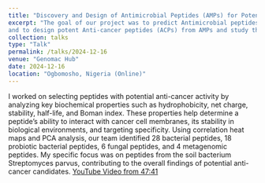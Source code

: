 ```yaml
---
title: "Discovery and Design of Antimicrobial Peptides (AMPs) for Potential Anti-Lung Cancer Therapy through Multi-Omics and Machine Learning"
excerpt: "The goal of our project was to predict Antimicrobial peptides (AMPs) from various organisms like bacteria, fungi, probiotic bacteria and metagenomic samples 
and to design potent Anti-cancer peptides (ACPs) from AMPs and study their physiochemical properties"
collection: talks
type: "Talk"
permalink: /talks/2024-12-16
venue: "Genomac Hub"
date: 2024-12-16
location: "Ogbomosho, Nigeria (Online)"
---
```

I worked on selecting peptides with potential anti-cancer activity by analyzing key biochemical properties such as hydrophobicity, net charge, stability, half-life, and Boman index. 
These properties help determine a peptide’s ability to interact with cancer cell membranes, its stability in biological environments, and targeting specificity. Using correlation heat 
maps and PCA analysis, our team identified 28 bacterial peptides, 18 probiotic bacterial peptides, 6 fungal peptides, and 4 metagenomic peptides. 
My specific focus was on peptides from the soil bacterium Streptomyces parvus, contributing to the overall findings of potential anti-cancer candidates.
[YouTube Video from 47:41](https://www.youtube.com/live/Bzw7sYRSYVg?si=9W1NRztdBt_x1Y0K)



